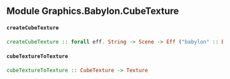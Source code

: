 ## Module Graphics.Babylon.CubeTexture

#### `createCubeTexture`

``` purescript
createCubeTexture :: forall eff. String -> Scene -> Eff ("babylon" :: BABYLON | eff) CubeTexture
```

#### `cubeTextureToTexture`

``` purescript
cubeTextureToTexture :: CubeTexture -> Texture
```


